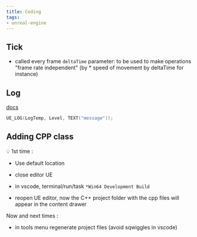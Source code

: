 ```yaml
---
title: Coding
tags:
- unreal-engine
---
```


## Tick

- called every frame `deltaTime` parameter: to be used to make operations "frame rate independent" (by * speed of movement by deltaTime for instance)

## Log

[docs](https://dev.epicgames.com/documentation/en-us/unreal-engine/logging-in-unreal-engine)

```cpp
UE_LOG(LogTemp, Level, TEXT("message"));
```

## Adding CPP class

💡 1st time :

- Use default location
- close editor UE
- in vscode, terminal/run/task  `*Win64 Development Build`

- reopen UE editor, now the C++ project folder with the cpp files will appear in the content drawer

Now and next times :

- in tools menu regenerate project files (avoid sqwiggles in vscode)
